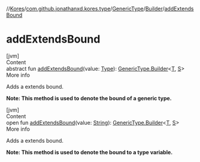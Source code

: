 //[Kores](../../../index.md)/[com.github.jonathanxd.kores.type](../../index.md)/[GenericType](../index.md)/[Builder](index.md)/[addExtendsBound](add-extends-bound.md)



# addExtendsBound  
[jvm]  
Content  
abstract fun [addExtendsBound](add-extends-bound.md)(value: [Type](https://docs.oracle.com/javase/8/docs/api/java/lang/reflect/Type.html)): [GenericType.Builder](index.md)<[T](index.md), [S](index.md)>  
More info  


Adds a extends bound.



**Note: This method is used to denote the bound of a generic type.**

  


[jvm]  
Content  
open fun [addExtendsBound](add-extends-bound.md)(value: [String](https://kotlinlang.org/api/latest/jvm/stdlib/kotlin/-string/index.html)): [GenericType.Builder](index.md)<[T](index.md), [S](index.md)>  
More info  


Adds a extends bound.



**Note: This method is used to denote the bound to a type variable.**

  



